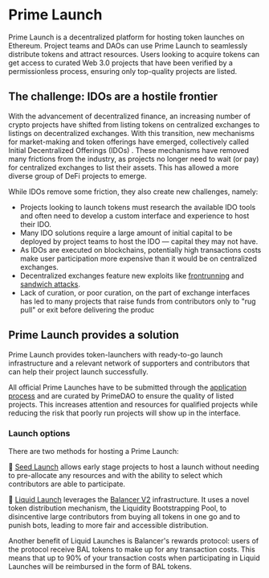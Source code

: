 # Prime Launch

Prime Launch is a decentralized platform for hosting token launches on Ethereum. Project teams and DAOs can use Prime Launch to seamlessly distribute tokens and attract resources. Users looking to acquire tokens can get access to curated Web 3.0 projects that have been verified by a permissionless process, ensuring only top-quality projects are listed. 

## **The challenge: IDOs are a hostile frontier**

With the advancement of decentralized finance, an increasing number of crypto projects have shifted from listing tokens on centralized exchanges to listings on decentralized exchanges. With this transition, new mechanisms for market-making and token offerings have emerged, collectively called Initial Decentralized Offerings (IDOs) . These mechanisms have removed many frictions from the industry, as projects no longer need to wait (or pay) for centralized exchanges to list their assets. This has allowed a more diverse group of DeFi projects to emerge.

While IDOs remove some friction, they also create new challenges, namely: 

- Projects looking to launch tokens must research the available IDO tools and often need to develop a custom interface and experience to host their IDO.
- Many IDO solutions require a large amount of initial capital to be deployed by project teams to host the IDO — capital they may not have.
- As IDOs are executed on blockchains, potentially high transactions costs make user participation more expensive than it would be on centralized exchanges.
- Decentralized exchanges feature new exploits like [frontrunning](https://www.bitcoinsuisse.com/research/decrypt/arbitrage-and-frontrunning-in-defi) and [sandwich attacks](https://hackernoon.com/no-sandwich-please-popular-defi-attack-strategy-analysis-jk1734rf).
- Lack of curation, or poor curation, on the part of exchange interfaces has led to many projects that raise funds from contributors only to "rug pull" or exit before delivering the produc

## Prime Launch provides a solution

Prime Launch provides token-launchers with ready-to-go launch infrastructure and a relevant network of supporters and contributors that can help their project launch successfully. 

All official Prime Launches have to be submitted through the [application process](https://www.notion.so/1952243ce1954b47903425fc8ba9d93c) and are curated by PrimeDAO to ensure the quality of listed projects. This increases attention and resources for qualified projects while reducing the risk that poorly run projects will show up in the interface.

### Launch options

There are two methods for hosting a Prime Launch:

🌱 [Seed Launch](https://www.notion.so/9a6865eae4dd4225bdf022835197e657) allows early stage projects to host a launch without needing to pre-allocate any resources and with the ability to select which contributors are able to participate.

🌊 [Liquid Launch](https://www.notion.so/455b1628e12f45d98bf80adb9576ad79) leverages the [Balancer V2](https://docs.balancer.fi/) infrastructure. It uses a novel token distribution mechanism, the Liquidity Bootstrapping Pool, to disincentive large contributors from buying all tokens in one go and to punish bots, leading to more fair and accessible distribution. 

Another benefit of Liquid Launches is Balancer's rewards protocol: users of the protocol receive BAL tokens to make up for any transaction costs. This means that up to 90% of your transaction costs when participating in Liquid Launches will be reimbursed in the form of BAL tokens.

